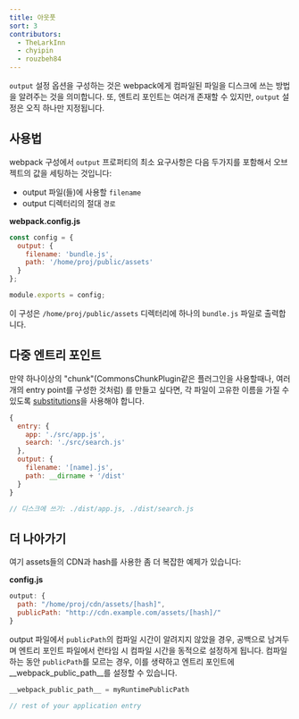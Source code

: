 ```yaml
---
title: 아웃풋
sort: 3
contributors:
  - TheLarkInn
  - chyipin
  - rouzbeh84
---
```


`output` 설정 옵션을 구성하는 것은 webpack에게 컴파일된 파일을 디스크에 쓰는 방법을 알려주는 것을 의미합니다. 또, 엔트리 포인트는 여러개 존재할 수 있지만, `output` 설정은 오직 하나만 지정됩니다.


## 사용법

webpack 구성에서 `output` 프로퍼티의 최소 요구사항은 다음 두가지를 포함해서 오브젝트의 값을 세팅하는 것입니다:

- output 파일(들)에 사용할 `filename`
- output 디렉터리의 절대 `경로`

**webpack.config.js**

```javascript
const config = {
  output: {
    filename: 'bundle.js',
    path: '/home/proj/public/assets'
  }
};

module.exports = config;
```

이 구성은 `/home/proj/public/assets` 디렉터리에 하나의 `bundle.js` 파일로 출력합니다.

## 다중 엔트리 포인트

만약 하나이상의 "chunk"(CommonsChunkPlugin같은 플러그인을 사용할때나, 여러개의 entry point를 구성한 것처럼) 를 만들고 싶다면, 각 파일이 고유한 이름을 가질 수 있도록 [substitutions](/configuration/output#output-filename)을 사용해야 합니다.

```javascript
{
  entry: {
    app: './src/app.js',
    search: './src/search.js'
  },
  output: {
    filename: '[name].js',
    path: __dirname + '/dist'
  }
}

// 디스크에 쓰기: ./dist/app.js, ./dist/search.js
```


## 더 나아가기

여기 assets들의 CDN과 hash를 사용한 좀 더 복잡한 예제가 있습니다:

**config.js**

```javascript
output: {
  path: "/home/proj/cdn/assets/[hash]",
  publicPath: "http://cdn.example.com/assets/[hash]/"
}
```

output 파일에서 `publicPath`의 컴파일 시간이 알려지지 않았을 경우, 공백으로 남겨두며 엔트리 포인트 파일에서 런타임 시 컴파일 시간을 동적으로 설정하게 됩니다. 컴파일하는 동안 `publicPath`를 모르는 경우, 이를 생략하고 엔트리 포인트에 __webpack_public_path__를 설정할 수 있습니다.

```javascript
__webpack_public_path__ = myRuntimePublicPath

// rest of your application entry
```
